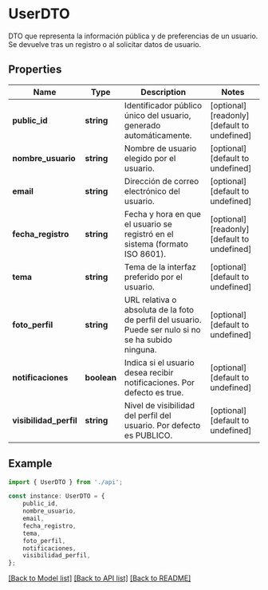 # UserDTO

DTO que representa la información pública y de preferencias de un usuario. Se devuelve tras un registro o al solicitar datos de usuario.

## Properties

Name | Type | Description | Notes
------------ | ------------- | ------------- | -------------
**public_id** | **string** | Identificador público único del usuario, generado automáticamente. | [optional] [readonly] [default to undefined]
**nombre_usuario** | **string** | Nombre de usuario elegido por el usuario. | [optional] [default to undefined]
**email** | **string** | Dirección de correo electrónico del usuario. | [optional] [default to undefined]
**fecha_registro** | **string** | Fecha y hora en que el usuario se registró en el sistema (formato ISO 8601). | [optional] [readonly] [default to undefined]
**tema** | **string** | Tema de la interfaz preferido por el usuario. | [optional] [default to undefined]
**foto_perfil** | **string** | URL relativa o absoluta de la foto de perfil del usuario. Puede ser nulo si no se ha subido ninguna. | [optional] [default to undefined]
**notificaciones** | **boolean** | Indica si el usuario desea recibir notificaciones. Por defecto es true. | [optional] [default to undefined]
**visibilidad_perfil** | **string** | Nivel de visibilidad del perfil del usuario. Por defecto es PUBLICO. | [optional] [default to undefined]

## Example

```typescript
import { UserDTO } from './api';

const instance: UserDTO = {
    public_id,
    nombre_usuario,
    email,
    fecha_registro,
    tema,
    foto_perfil,
    notificaciones,
    visibilidad_perfil,
};
```

[[Back to Model list]](../README.md#documentation-for-models) [[Back to API list]](../README.md#documentation-for-api-endpoints) [[Back to README]](../README.md)
